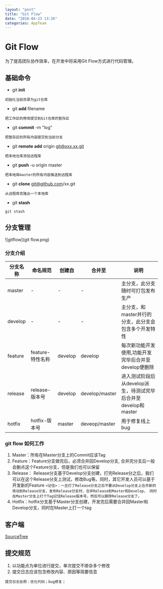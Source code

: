 ```yaml
---
layout: "post"
title: "Git Flow"
date: "2018-04-23 13:36"
categories: AppTeam
---
```

# Git Flow

为了提高团队协作效率，在开发中将采用Git Flow方式进行代码管理。

## 基础命令

- git **init**
```
初始化当前目录为git仓库
```
- git **add** filename
```
把工作区的修改提交到Git仓库的暂存区
```
- git **commit** -m "log"
```
把暂存区的所有内容提交到当前分支
```
- git **remote add** origin git@xxx.xx.git
```
把本地仓库添加远程库
```
- git **push** -u origin master
```
把本地库master的所有内容推送到远程库
```
- git **clone** git@github.com/xx.git
```
从远程库克隆出一个本地库
```
- git **stash**
```
git stash
```

## 分支管理

![gitflow](git flow.png)

### 分支介绍

分支名称 | 命名规范 | 创建自 | 合并至 |  说明
--|---|---|---|--
master  |  - |  - | -  |  主分支，此分支随时可打包发布生产
develop  | -  | -  | - |  主分支，和master并行的分支，此分支会包含多个开发特性
feature  | feature-特性名称 | develop  | develop  |  每次新功能开发使用,功能开发完毕后合并至develop便删除
release  | release-版本号  | develop  | develop/master  |  进入测试阶段后从develop派生，待测试完毕后合并至develop和master
hotfix  | hotfix-版本号   | master | deveop/master  |  用于修复线上bug


### git flow 如何工作

1. Master：所有在Master分支上的Commit应该Tag
2. Feature：Feature分支做完后，必须合并回Develop分支, 合并完分支后一般会删点这个Feature分支，但是我们也可以保留
3. Release： Release分支基于Develop分支创建，打完Release分之后，我们可以在这个Release分支上测试，修改Bug等。同时，其它开发人员可以基于开发新的Feature
`
<记住>：一旦打了Release分支之后不要从Develop分支上合并新的改动到Release分支，发布Release分支时，合并Release到Master和Develop， 同时在Master分支上打个Tag记住Release版本号，然后可以删除Release分支了。
`
4. Hotfix：hotfix分支基于Master分支创建，开发完后需要合并回Master和Develop分支，同时在Master上打一个tag

## 客户端

[SourceTree](https://www.sourcetreeapp.com)

## 提交规范

1. 以功能点为单位进行提交，单次提交不掺杂多个修改
2. 提交日志应该包含修改内容、原因等简要信息
```
提交日志反例：优化代码；bug修复；
```
